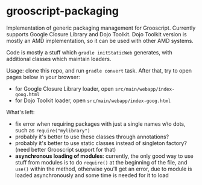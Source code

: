 grooscript-packaging
====================

Implementation of generic packaging management for Grooscript. Currently supports Google Closure Library and Dojo Toolkit. Dojo Toolkit version is mostly an AMD implementation, so it can be used with other AMD systems.

Code is mostly a stuff which `gradle initStaticWeb` generates, with additional classes which maintain loaders.

Usage: clone this repo, and run `gradle convert` task. After that, try to open pages below in your browser:

* for Google Closure Library loader, open `src/main/webapp/index-goog.html`
* for Dojo Toolkit loader, open `src/main/webapp/index-goog.html`

What's left:

* fix error when requiring packages with just a single names w\o dots, such as `require("mylibrary")`
* probably it's better to use these classes through annotations?
* probably it's better to use static classes instead of singleton factory? (need better Grooscript support for that)
* __asynchronous loading of modules__: currently, the only good way to use stuff from modules is to do `require()` at the beginning of the file, and `use()` within the method, otherwise you'll get an error, due to module is loaded asynchronously and some time is needed for it to load
